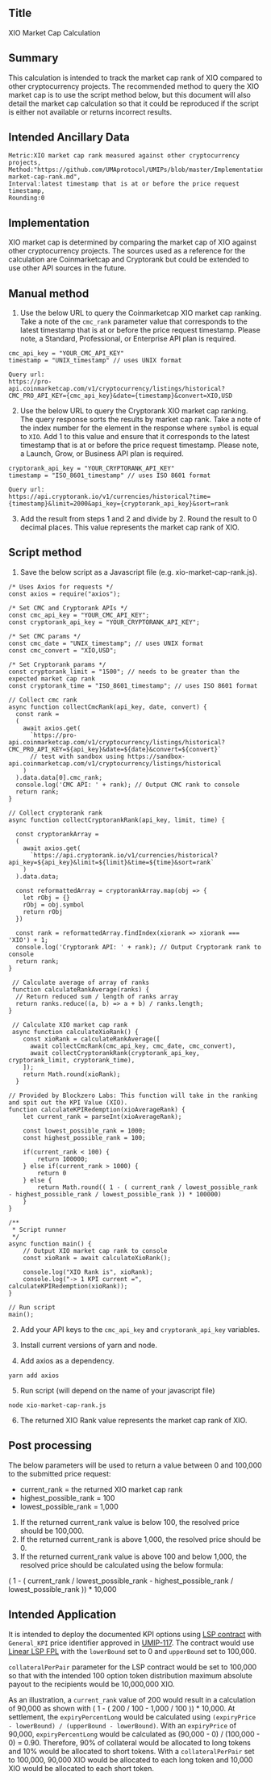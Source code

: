 ## Title

XIO Market Cap Calculation

## Summary

This calculation is intended to track the market cap rank of XIO compared to other cryptocurrency projects. The recommended method to query the XIO market cap is to use the script method below, but this document will also detail the market cap calculation so that it could be reproduced if the script is either not available or returns incorrect results.

## Intended Ancillary Data

```
Metric:XIO market cap rank measured against other cryptocurrency projects,
Method:"https://github.com/UMAprotocol/UMIPs/blob/master/Implementations/xio-market-cap-rank.md",
Interval:latest timestamp that is at or before the price request timestamp,
Rounding:0
```

## Implementation

XIO market cap is determined by comparing the market cap of XIO against other cryptocurrency projects. The sources used as a reference for the calculation are Coinmarketcap and Cryptorank but could be extended to use other API sources in the future.

## Manual method

1. Use the below URL to query the Coinmarketcap XIO market cap ranking. Take a note of the `cmc_rank` parameter value that corresponds to the latest timestamp that is at or before the price request timestamp. Please note, a Standard, Professional, or Enterprise API plan is required.

```
cmc_api_key = "YOUR_CMC_API_KEY"
timestamp = "UNIX_timestamp" // uses UNIX format

Query url:
https://pro-api.coinmarketcap.com/v1/cryptocurrency/listings/historical?CMC_PRO_API_KEY={cmc_api_key}&date={timestamp}&convert=XIO,USD
```
2. Use the below URL to query the Cryptorank XIO market cap ranking. The query response sorts the results by market cap rank. Take a note of the index number for the element in the response where `symbol` is equal to `XIO`. Add 1 to this value and ensure that it corresponds to the latest timestamp that is at or before the price request timestamp. Please note, a Launch, Grow, or Business API plan is required. 

```
cryptorank_api_key = "YOUR_CRYPTORANK_API_KEY"
timestamp = "ISO_8601_timestamp" // uses ISO 8601 format

Query url:
https://api.cryptorank.io/v1/currencies/historical?time={timestamp}&limit=2000&api_key={cryptorank_api_key}&sort=rank
```
3. Add the result from steps 1 and 2 and divide by 2. Round the result to 0 decimal places. This value represents the market cap rank of XIO.

## Script method

1. Save the below script as a Javascript file (e.g. xio-market-cap-rank.js).

```
/* Uses Axios for requests */
const axios = require("axios");

/* Set CMC and Cryptorank APIs */
const cmc_api_key = "YOUR_CMC_API_KEY";
const cryptorank_api_key = "YOUR_CRYPTORANK_API_KEY";

/* Set CMC params */
const cmc_date = "UNIX_timestamp"; // uses UNIX format
const cmc_convert = "XIO,USD";

/* Set Cryptorank params */
const cryptorank_limit = "1500"; // needs to be greater than the expected market cap rank
const cryptorank_time = "ISO_8601_timestamp"; // uses ISO 8601 format

// Collect cmc rank
async function collectCmcRank(api_key, date, convert) {
  const rank = 
  (
    await axios.get(
      `https://pro-api.coinmarketcap.com/v1/cryptocurrency/listings/historical?CMC_PRO_API_KEY=${api_key}&date=${date}&convert=${convert}`
      // test with sandbox using https://sandbox-api.coinmarketcap.com/v1/cryptocurrency/listings/historical
    )
  ).data.data[0].cmc_rank;
  console.log('CMC API: ' + rank); // Output CMC rank to console
  return rank;
}

// Collect cryptorank rank
async function collectCryptorankRank(api_key, limit, time) {

  const cryptorankArray = 
  (
    await axios.get(
      `https://api.cryptorank.io/v1/currencies/historical?api_key=${api_key}&limit=${limit}&time=${time}&sort=rank`
    )
  ).data.data;
  
  const reformattedArray = cryptorankArray.map(obj => {
    let rObj = {}
    rObj = obj.symbol
    return rObj
  })

  const rank = reformattedArray.findIndex(xiorank => xiorank === 'XIO') + 1;
  console.log('Cryptorank API: ' + rank); // Output Cryptorank rank to console
  return rank;
}

 // Calculate average of array of ranks
 function calculateRankAverage(ranks) {
  // Return reduced sum / length of ranks array
  return ranks.reduce((a, b) => a + b) / ranks.length;
}

 // Calculate XIO market cap rank
 async function calculateXioRank() {
    const xioRank = calculateRankAverage([
      await collectCmcRank(cmc_api_key, cmc_date, cmc_convert),
      await collectCryptorankRank(cryptorank_api_key, cryptorank_limit, cryptorank_time),
    ]);
    return Math.round(xioRank);
  }

// Provided by Blockzero Labs: This function will take in the ranking and spit out the KPI Value (XIO).
function calculateKPIRedemption(xioAverageRank) {
    let current_rank = parseInt(xioAverageRank);

    const lowest_possible_rank = 1000;
    const highest_possible_rank = 100;

    if(current_rank < 100) {
        return 100000;
    } else if(current_rank > 1000) {
        return 0
    } else {
        return Math.round(( 1 - ( current_rank / lowest_possible_rank - highest_possible_rank / lowest_possible_rank )) * 100000)
    }
}

/**
 * Script runner
 */
async function main() {
    // Output XIO market cap rank to console
    const xioRank = await calculateXioRank();

    console.log("XIO Rank is", xioRank);
    console.log("-> 1 KPI current =", calculateKPIRedemption(xioRank));
}

// Run script
main();
```

2. Add your API keys to the `cmc_api_key` and `cryptorank_api_key` variables.

3. Install current versions of yarn and node.

4. Add axios as a dependency.

```
yarn add axios
```

5. Run script (will depend on the name of your javascript file)
```
node xio-market-cap-rank.js
```

6. The returned XIO Rank value represents the market cap rank of XIO.

## Post processing

The below parameters will be used to return a value between 0 and 100,000 to the submitted price request:
- current_rank = the returned XIO market cap rank
- highest_possible_rank = 100
- lowest_possible_rank = 1,000

1. If the returned current_rank value is below 100, the resolved price should be 100,000.
2. If the returned current_rank is above 1,000, the resolved price should be 0.
3. If the returned current_rank value is above 100 and below 1,000, the resolved price should be calculated using the below formula:

( 1 - ( current_rank / lowest_possible_rank - highest_possible_rank / lowest_possible_rank )) * 10,000

## Intended Application

It is intended to deploy the documented KPI options using [LSP contract](https://github.com/UMAprotocol/protocol/blob/master/packages/core/contracts/financial-templates/long-short-pair/LongShortPair.sol) with `General_KPI` price identifier approved in [UMIP-117](https://github.com/UMAprotocol/UMIPs/blob/master/UMIPs/umip-117.md). The contract would use [Linear LSP FPL](https://github.com/UMAprotocol/protocol/blob/master/packages/core/contracts/financial-templates/common/financial-product-libraries/long-short-pair-libraries/LinearLongShortPairFinancialProductLibrary.sol) with the `lowerBound` set to 0 and `upperBound` set to 100,000.

`collateralPerPair` parameter for the LSP contract would be set to 100,000 so that with the intended 100 option token distribution maximum absolute payout to the recipients would be 10,000,000 XIO.

As an illustration, a `current_rank` value of 200 would result in a calculation of 90,000 as shown with ( 1 - ( 200 / 100 - 1,000 / 100 )) * 10,000. At settlement, the `expiryPercentLong` would be calculated using `(expiryPrice - lowerBound) / (upperBound - lowerBound)`. With an `expiryPrice` of 90,000, `expiryPercentLong` would be calculated as (90,000 - 0) / (100,000 - 0) = 0.90. Therefore, 90% of collateral would be allocated to long tokens and 10% would be allocated to short tokens. With a `collateralPerPair` set to 100,000, 90,000 XIO would be allocated to each long token and 10,000 XIO would be allocated to each short token.